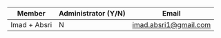| Member    | Administrator (Y/N) | Email
| -------- | ------- | ----------- |
| Imad + Absri | N | imad.absri1@gmail.com |